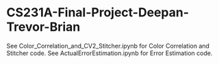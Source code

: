 # CS231A-Final-Project-Deepan-Trevor-Brian

See Color_Correlation_and_CV2_Stitcher.ipynb for Color Correlation and Stitcher code.
See ActualErrorEstimation.ipynb for Error Estimation code.
